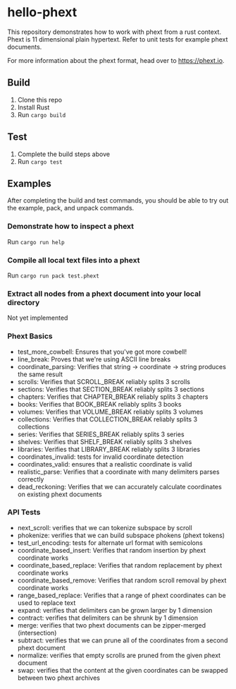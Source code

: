 # hello-phext

This repository demonstrates how to work with phext from a rust context. Phext is 11 dimensional plain hypertext. Refer to unit tests for example phext documents.

For more information about the phext format, head over to https://phext.io.

## Build

1. Clone this repo
2. Install Rust
3. Run `cargo build`

## Test

1. Complete the build steps above
2. Run `cargo test`

## Examples

After completing the build and test commands, you should be able to try out the example, pack, and unpack commands.

### Demonstrate how to inspect a phext
Run `cargo run help`

### Compile all local text files into a phext
Run `cargo run pack test.phext`

### Extract all nodes from a phext document into your local directory
Not yet implemented

### Phext Basics

* test_more_cowbell: Ensures that you've got more cowbell!
* line_break: Proves that we're using ASCII line breaks
* coordinate_parsing: Verifies that string -> coordinate -> string produces the same result
* scrolls: Verifies that SCROLL_BREAK reliably splits 3 scrolls
* sections: Verifies that SECTION_BREAK reliably splits 3 sections
* chapters: Verifies that CHAPTER_BREAK reliably splits 3 chapters
* books: Verifies that BOOK_BREAK reliably splits 3 books
* volumes: Verifies that VOLUME_BREAK reliably splits 3 volumes
* collections: Verifies that COLLECTION_BREAK reliably splits 3 collections
* series: Verifies that SERIES_BREAK reliably splits 3 series
* shelves: Verifies that SHELF_BREAK reliably splits 3 shelves
* libraries: Verifies that LIBRARY_BREAK reliably splits 3 libraries
* coordinates_invalid: tests for invalid coordinate detection
* coordinates_valid: ensures that a realistic coordinate is valid
* realistic_parse: Verifies that a coordinate with many delimiters parses correctly
* dead_reckoning: Verifies that we can accurately calculate coordinates on existing phext documents

### API Tests

* next_scroll: verifies that we can tokenize subspace by scroll
* phokenize: verifies that we can build subspace phokens (phext tokens)
* test_url_encoding: tests for alternate url format with semicolons
* coordinate_based_insert: Verifies that random insertion by phext coordinate works
* coordinate_based_replace: Verifies that random replacement by phext coordinate works
* coordinate_based_remove: Verifies that random scroll removal by phext coordinate works
* range_based_replace: Verifies that a range of phext coordinates can be used to replace text
* expand: verifies that delimiters can be grown larger by 1 dimension
* contract: verifies that delimiters can be shrunk by 1 dimension
* merge: verifies that two phext documents can be zipper-merged (intersection)
* subtract: verifies that we can prune all of the coordinates from a second phext document
* normalize: verifies that empty scrolls are pruned from the given phext document
* swap: verifies that the content at the given coordinates can be swapped between two phext archives
